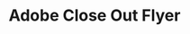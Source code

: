 ---
highlight: "false" 
title: "Adobe Close Out Flyer"
description: "The ITVMO categorized agency challenges and worked with Adobe to provide solutions. The resulting resources and trainings provided significantly reduced the challenges and impacts previously identified."
url-link: "https://community.max.gov/download/attachments/2314102898/Adobe%20-%20Vendor%20Assessment%20Closeout.pdf?api=v2"
type: "PDF"
gov-only: "true"
is-external: "false"
publication-date: "July 01, 2022"
reading-time: "5"
resource-type: "report"
filter: "acquisition-best-practices"
audience: "contracts-acquisitions"
branded-offerings: "oem-acquisition-initiatives"
---